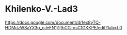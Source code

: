 # Khilenko-V.-Lad3
https://docs.google.com/document/d/1ex8yTQ-HDMdzWSaYX3p_eJeFN1j1jfhCG-osC1GKKPE/edit?tab=t.0

